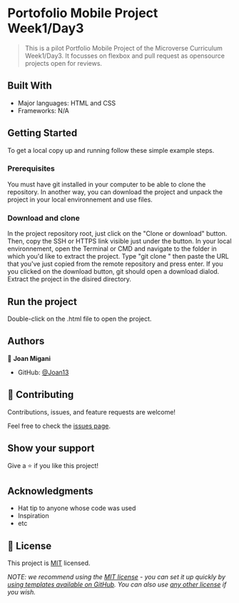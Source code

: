 # Portofolio Mobile Project Week1/Day3

> This is a pilot Portfolio Mobile Project of the Microverse Curriculum Week1/Day3.
> It focusses on flexbox and pull request as opensource projects open for reviews.


## Built With

- Major languages: HTML and CSS
- Frameworks: N/A
## Getting Started


To get a local copy up and running follow these simple example steps.

### Prerequisites
You must have git installed in your computer to be able to clone the repository. In another way, you can download the project and unpack the project in your local environnement and use files.

### Download and clone
In the project repository root, just click on the "Clone or download" button. Then, copy the SSH or HTTPS link visible just under the button. In your local environnement, open the Terminal or CMD and navigate to the folder in which you'd like to extract the project. Type "git clone " then paste the URL that you've just copied from the remote repository and press enter.
If you you clicked on the download button, git should open a download dialod. Extract the project in the disired directory.

## Run the project
Double-click on the .html file to open the project.
## Authors

👤 **Joan Migani**

- GitHub: [@Joan13](https://github.com/Joan13)

## 🤝 Contributing

Contributions, issues, and feature requests are welcome!

Feel free to check the [issues page](../../issues/).

## Show your support

Give a ⭐️ if you like this project!

## Acknowledgments

- Hat tip to anyone whose code was used
- Inspiration
- etc

## 📝 License

This project is [MIT](./LICENSE) licensed.

_NOTE: we recommend using the [MIT license](https://choosealicense.com/licenses/mit/) - you can set it up quickly by [using templates available on GitHub](https://docs.github.com/en/communities/setting-up-your-project-for-healthy-contributions/adding-a-license-to-a-repository). You can also use [any other license](https://choosealicense.com/licenses/) if you wish._

